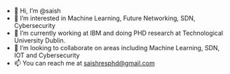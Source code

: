 - 👋 Hi, I’m @saish
- 👀 I’m interested in Machine Learning, Future Networking, SDN, Cybersecurity
- 🌱 I’m currently working at IBM and doing PHD research at Technological University Dublin.
- 💞️ I’m looking to collaborate on areas including Machine Learning, SDN, IOT and Cybersecurity
- 📫 You can reach me at saishresphd@gmail.com

<!---
saish-res-phd/saish-res-phd is a ✨ special ✨ repository because its `README.md` (this file) appears on your GitHub profile.
You can click the Preview link to take a look at your changes.
--->
